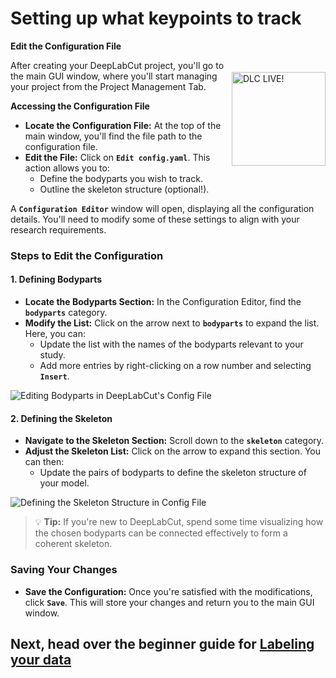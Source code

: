 # Setting up what keypoints to track
<img src="https://images.squarespace-cdn.com/content/v1/57f6d51c9f74566f55ecf271/1572296495650-Y4ZTJ2XP2Z9XF1AD74VW/ke17ZwdGBToddI8pDm48kMulEJPOrz9Y8HeI7oJuXxR7gQa3H78H3Y0txjaiv_0fDoOvxcdMmMKkDsyUqMSsMWxHk725yiiHCCLfrh8O1z5QPOohDIaIeljMHgDF5CVlOqpeNLcJ80NK65_fV7S1UZiU3J6AN9rgO1lHw9nGbkYQrCLTag1XBHRgOrY8YAdXW07ycm2Trb21kYhaLJjddA/DLC_logo_blk-01.png?format=1000w" width="150" title="DLC-live" alt="DLC LIVE!" align="right" vspace = "50">

**Edit the Configuration File**

After creating your DeepLabCut project, you'll go to the main GUI window, where you'll start managing your project from the Project Management Tab.

**Accessing the Configuration File**

- **Locate the Configuration File:** At the top of the main window, you'll find the file path to the configuration file.
- **Edit the File:** Click on **`Edit config.yaml`**. This action allows you to:
  - Define the bodyparts you wish to track.
  - Outline the skeleton structure (optional!).

A **`Configuration Editor`** window will open, displaying all the configuration details. You'll need to modify some of these settings to align with your research requirements.

### Steps to Edit the Configuration

#### 1. Defining Bodyparts

- **Locate the Bodyparts Section:** In the Configuration Editor, find the **`bodyparts`** category.
- **Modify the List:** Click on the arrow next to **`bodyparts`** to expand the list. Here, you can:
  - Update the list with the names of the bodyparts relevant to your study.
  - Add more entries by right-clicking on a row number and selecting **`Insert`**.


![Editing Bodyparts in DeepLabCut's Config File](https://images.squarespace-cdn.com/content/v1/57f6d51c9f74566f55ecf271/1717779624617-CIVZCM23U69NYK9BO3GY/bodyparts.png?format=500w)


#### 2. Defining the Skeleton

- **Navigate to the Skeleton Section:** Scroll down to the **`skeleton`** category.
- **Adjust the Skeleton List:** Click on the arrow to expand this section. You can then:
  - Update the pairs of bodyparts to define the skeleton structure of your model.

![Defining the Skeleton Structure in Config File](https://images.squarespace-cdn.com/content/v1/57f6d51c9f74566f55ecf271/1717779598505-HQNECHIKSQ6XL033JX8M/skeleton.png?format=500w)

> 💡 **Tip:** If you're new to DeepLabCut, spend some time visualizing how the chosen bodyparts can be connected effectively to form a coherent skeleton.

### Saving Your Changes

- **Save the Configuration:** Once you're satisfied with the modifications, click **`Save`**. This will store your changes and return you to the main GUI window.

## Next, head over the beginner guide for [Labeling your data](labeling)
